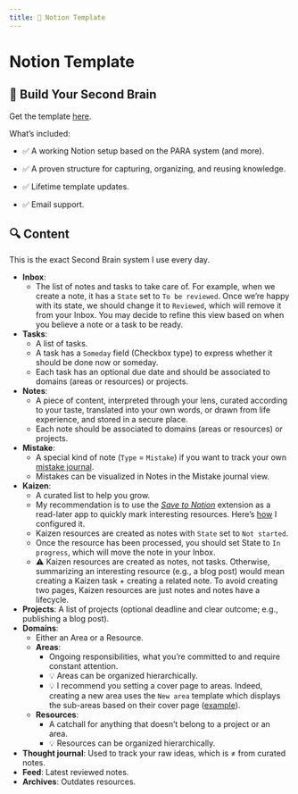 ```yaml
---
title: 🔧 Notion Template
---
```


# Notion Template

## 🧠 Build Your Second Brain

Get the template [here](https://buy.stripe.com/3cI3cvbeMgNY1Z8fcC4Vy04).

What’s included:

- ✅ A working Notion setup based on the PARA system (and more).

- ✅ A proven structure for capturing, organizing, and reusing knowledge.

- ✅ Lifetime template updates.

- ✅ Email support.

## 🔍 Content

This is the exact Second Brain system I use every day.

- **Inbox**:
    - The list of notes and tasks to take care of. For example, when we create a note, it has a `State` set to `To be reviewed`. Once we’re happy with its state, we should change it to `Reviewed`, which will remove it from your Inbox. You may decide to refine this view based on when you believe a note or a task to be ready.
- **Tasks**:
    - A list of tasks.
    - A task has a `Someday` field (Checkbox type) to express whether it should be done now or someday.
    - Each task has an optional due date and should be associated to domains (areas or resources) or projects.
- **Notes**:
    - A piece of content, interpreted through your lens, curated according to your taste, translated into your own words, or drawn from life experience, and stored in a secure place.
    - Each note should be associated to domains (areas or resources) or projects.
- **Mistake**:
    - A special kind of note (`Type` = `Mistake`) if you want to track your own [mistake journal](https://www.thecoder.cafe/p/mistake-journal).
    - Mistakes can be visualized in Notes in the Mistake journal view.
- **Kaizen**:
    - A curated list to help you grow.
    - My recommendation is to use the [*Save to Notion*](https://www.savetonotion.so/) extension as a read-later app to quickly mark interesting resources. Here’s [how](https://raw.githubusercontent.com/teivah/thecodercafe/refs/heads/main/res/second-brain-save-to-notion.png) I configured it.
    - Kaizen resources are created as notes with `State` set to `Not started`.
    - Once the resource has been processed, you should set State to `In progress`, which will move the note in your Inbox.
    - ⚠️ Kaizen resources are created as notes, not tasks. Otherwise, summarizing an interesting resource (e.g., a blog post) would mean creating a Kaizen task + creating a related note. To avoid creating two pages, Kaizen resources are just notes and notes have a lifecycle.
- **Projects**: A list of projects (optional deadline and clear outcome; e.g., publishing a blog post).
- **Domains**:
    - Either an Area or a Resource.
    - **Areas**:
        - Ongoing responsibilities, what you’re committed to and require constant attention.
        - 💡 Areas can be organized hierarchically.
        - 💡 I recommend you setting a cover page to areas. Indeed, creating a new area uses the `New area` template which displays the sub-areas based on their cover page ([example](https://raw.githubusercontent.com/teivah/thecodercafe/refs/heads/main/res/second-brain-area.png)).
    - **Resources**:
        - A catchall for anything that doesn’t belong to a project or an area.
        - 💡 Resources can be organized hierarchically.
- **Thought journal**: Used to track your raw ideas, which is ≠ from curated notes.
- **Feed**: Latest reviewed notes.
- **Archives**: Outdates resources.
